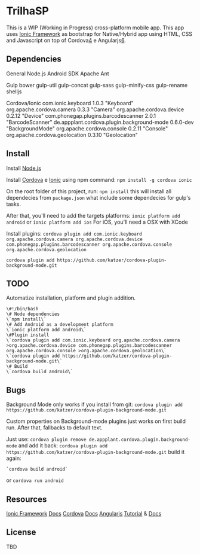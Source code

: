 # TrilhaSP
This is a WIP (Working in Progress) cross-platform mobile app.
This app uses [Ionic Framework][2] as bootstrap for Native/Hybrid app using HTML,
CSS and Javascript on top of Cordova[4] e Angularjs[6].

## Dependencies
General
    Node.js
    Android SDK
    Apache Ant

Gulp
    bower
    gulp-util
    gulp-concat
    gulp-sass
    gulp-minify-css
    gulp-rename
    shelljs

Cordova/Ionic
    com.ionic.keyboard 1.0.3 "Keyboard"
    org.apache.cordova.camera 0.3.3 "Camera"
    org.apache.cordova.device 0.2.12 "Device"
    com.phonegap.plugins.barcodescanner 2.0.1 "BarcodeScanner"
    de.appplant.cordova.plugin.background-mode 0.6.0-dev "BackgroundMode"
    org.apache.cordova.console 0.2.11 "Console"
    org.apache.cordova.geolocation 0.3.10 "Geolocation"


## Install
Install [Node.js][1]

Install [Cordova][4] e [Ionic][2] using npm command:
`npm install -g cordova ionic`

On the root folder of this project, run: `npm install` this will install all dependecies from `package.json` what include some dependecies for gulp's tasks.

After that, you'll need to add the targets platforms: `ionic platform add android` or `ionic platform add ios`
For iOS, you'll need a OSX with XCode

Install plugins:
`cordova plugin add com.ionic.keyboard org.apache.cordova.camera org.apache.cordova.device com.phonegap.plugins.barcodescanner org.apache.cordova.console org.apache.cordova.geolocation`

`cordova plugin add https://github.com/katzer/cordova-plugin-background-mode.git`

## TODO
Automatize installation, platform and plugin addition.

    \#!/bin/bash
    \# Node dependencies
    \`npm install\`
    \# Add Android as a development platform
    \`ionic platform add android\`
    \#Plugin install
    \`cordova plugin add com.ionic.keyboard org.apache.cordova.camera >org.apache.cordova.device com.phonegap.plugins.barcodescanner org.apache.cordova.console >org.apache.cordova.geolocation\`
    \`cordova plugin add https://github.com/katzer/cordova-plugin-background-mode.git\`
    \# Build
    \`cordova build android\`

## Bugs
Background Mode only works if you install from git:
    `cordova plugin add https://github.com/katzer/cordova-plugin-background-mode.git`

Custom properties on Background-mode plugins just works on first build run.
After that, fallbacks to default text.

Just use:
    `cordova plugin remove de.appplant.cordova.plugin.background-mode`
and add it back:
    `cordova plugin add https://github.com/katzer/cordova-plugin-background-mode.git`
build it again:

    `cordova build android`
or
    `cordova run android`

## Resources
[Ionic Framework][2] [Docs][3]
[Cordova][4] [Docs][5]
[Angularjs][6] [Tutorial][7] & [Docs][8]

## License
TBD

[1]: http://nodejs.org/
[2]: http://ionicframework.com/
[3]: http://ionicframework.com/docs/
[4]: http://cordova.apache.org/
[5]: http://cordova.apache.org/docs/en/4.0.0/
[6]: https://angularjs.org/
[7]: https://docs.angularjs.org/tutorial
[8]: https://docs.angularjs.org/guide
